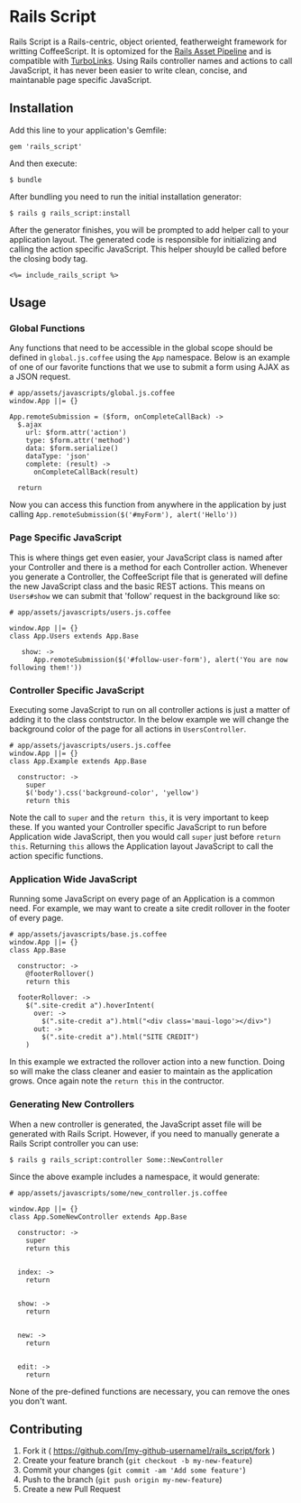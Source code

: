 # Rails Script

Rails Script is a Rails-centric, object oriented, featherweight framework for writting CoffeeScript.  It is optomized for the [Rails Asset Pipeline](http://guides.rubyonrails.org/asset_pipeline.html) and is compatible with [TurboLinks](https://github.com/rails/turbolinks).  Using Rails controller names and actions to call JavaScript, it has never been easier to write clean, concise, and maintanable page specific JavaScript.

## Installation

Add this line to your application's Gemfile:

    gem 'rails_script'

And then execute:

    $ bundle
    
After bundling you need to run the initial installation generator:

    $ rails g rails_script:install
    
After the generator finishes, you will be prompted to add helper call to your application layout.  The generated code is responsible for initializing and calling the action specific JavaScript.  This helper shouyld be called before the closing body tag.

```
<%= include_rails_script %>
```

## Usage

### Global Functions

Any functions that need to be accessible in the global scope should be defined in ```global.js.coffee``` using the ```App``` namespace.  Below is an example of one of our favorite functions that we use to submit a form using AJAX as a JSON request.

```
# app/assets/javascripts/global.js.coffee
window.App ||= {}

App.remoteSubmission = ($form, onCompleteCallBack) ->
  $.ajax
    url: $form.attr('action')
    type: $form.attr('method')
    data: $form.serialize()
    dataType: 'json'
    complete: (result) ->
      onCompleteCallBack(result)

  return
```

Now you can access this function from anywhere in the application by just calling ```App.remoteSubmission($('#myForm'), alert('Hello'))```


### Page Specific JavaScript

This is where things get even easier, your JavaScript class is named after your Controller and there is a method for each Controller action.  Whenever you generate a Controller, the CoffeeScript file that is generated will define the new JavaScript class and the basic REST actions.  This means on ```Users#show``` we can submit that 'follow' request in the background like so:

```
# app/assets/javascripts/users.js.coffee

window.App ||= {}
class App.Users extends App.Base

   show: ->
      App.remoteSubmission($('#follow-user-form'), alert('You are now following them!'))
```


### Controller Specific JavaScript

Executing some JavaScript to run on all controller actions is just a matter of adding it to the class contstructor.  In the below example we will change the background color of the page for all actions in ```UsersController```.

```
# app/assets/javascripts/users.js.coffee
window.App ||= {}
class App.Example extends App.Base

  constructor: ->
    super
    $('body').css('background-color', 'yellow')
    return this
```

Note the call to ```super``` and the ```return this```, it is very important to keep these.  If you wanted your Controller specific JavaScript to run before Application wide JavaScript, then you would call ```super``` just before ```return this```.  Returning ```this``` allows the Application layout JavaScript to call the action specific functions.


### Application Wide JavaScript

Running some JavaScript on every page of an Application is a common need.  For example, we may want to create a site credit rollover in the footer of every page.

```
# app/assets/javascripts/base.js.coffee
window.App ||= {}
class App.Base

  constructor: ->
    @footerRollover()
    return this
    
  footerRollover: ->
    $(".site-credit a").hoverIntent(
      over: ->
        $(".site-credit a").html("<div class='maui-logo'></div>")
      out: ->
        $(".site-credit a").html("SITE CREDIT")
    )
```

In this example we extracted the rollover action into a new function.  Doing so will make the class cleaner and easier to maintain as the application grows.  Once again note the ```return this``` in the contructor.


### Generating New Controllers

When a new controller is generated, the JavaScript asset file will be generated with Rails Script.  However, if you need to manually generate a Rails Script controller you can use:

    $ rails g rails_script:controller Some::NewController
    
Since the above example includes a namespace, it would generate:

```
# app/assets/javascripts/some/new_controller.js.coffee

window.App ||= {}
class App.SomeNewController extends App.Base

  constructor: ->
    super
    return this


  index: ->
    return


  show: ->
    return


  new: ->
    return


  edit: ->
    return
```

None of the pre-defined functions are necessary, you can remove the ones you don't want.


## Contributing

1. Fork it ( https://github.com/[my-github-username]/rails_script/fork )
2. Create your feature branch (`git checkout -b my-new-feature`)
3. Commit your changes (`git commit -am 'Add some feature'`)
4. Push to the branch (`git push origin my-new-feature`)
5. Create a new Pull Request

